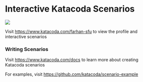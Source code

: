 # Interactive Katacoda Scenarios

[![](http://shields.katacoda.com/katacoda/farhan-sfu/count.svg)](https://www.katacoda.com/farhan-sfu "Get your profile on Katacoda.com")

Visit https://www.katacoda.com/farhan-sfu to view the profile and interactive scenarios

### Writing Scenarios
Visit https://www.katacoda.com/docs to learn more about creating Katacoda scenarios

For examples, visit https://github.com/katacoda/scenario-example
